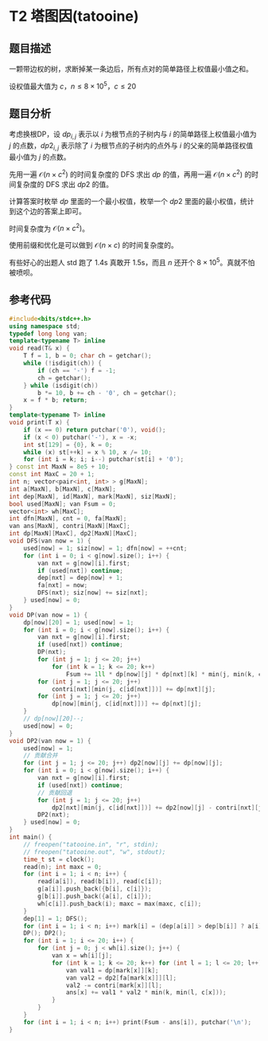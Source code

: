 # T2 塔图因(tatooine)

## 题目描述

一颗带边权的树，求断掉某一条边后，所有点对的简单路径上权值最小值之和。

设权值最大值为 $c$，$n\leq 8\times 10^5，c\leq 20$
 
## 题目分析

考虑换根DP，设 $dp_{i, j}$ 表示以 $i$ 为根节点的子树内与 $i$ 的简单路径上权值最小值为 $j$ 的点数，$dp2_{i, j}$ 表示除了 $i$ 为根节点的子树内的点外与 $i$ 的父亲的简单路径权值最小值为 $j$ 的点数。

先用一遍 $\mathcal{O}(n\times c^2)$ 的时间复杂度的 DFS 求出 $dp$ 的值，再用一遍 $\mathcal{O}(n\times c^2)$ 的时间复杂度的 DFS 求出 $dp2$ 的值。

计算答案时枚举 $dp$ 里面的一个最小权值，枚举一个 $dp2$ 里面的最小权值，统计到这个边的答案上即可。

时间复杂度为 $\mathcal{O}(n\times c^2)$。

使用前缀和优化是可以做到 $\mathcal{O}(n\times c)$ 的时间复杂度的。

有些好心的出题人 std 跑了 1.4s 真敢开 1.5s，而且 $n$ 还开个 $8\times 10^5$。真就不怕被喷呗。

## 参考代码

```cpp
#include<bits/stdc++.h>
using namespace std;
typedef long long van;
template<typename T> inline
void read(T& x) {
    T f = 1, b = 0; char ch = getchar();
    while (!isdigit(ch)) {
        if (ch == '-') f = -1;
        ch = getchar();
    } while (isdigit(ch))
        b *= 10, b += ch - '0', ch = getchar();
    x = f * b; return;
}
template<typename T> inline
void print(T x) {
    if (x == 0) return putchar('0'), void();
    if (x < 0) putchar('-'), x = -x;
    int st[129] = {0}, k = 0;
    while (x) st[++k] = x % 10, x /= 10;
    for (int i = k; i; i--) putchar(st[i] + '0');
} const int MaxN = 8e5 + 10;
const int MaxC = 20 + 1;
int n; vector<pair<int, int> > g[MaxN];
int a[MaxN], b[MaxN], c[MaxN];
int dep[MaxN], id[MaxN], mark[MaxN], siz[MaxN];
bool used[MaxN]; van Fsum = 0;
vector<int> wh[MaxC];
int dfn[MaxN], cnt = 0, fa[MaxN];
van ans[MaxN], contri[MaxN][MaxC];
int dp[MaxN][MaxC], dp2[MaxN][MaxC];
void DFS(van now = 1) {
    used[now] = 1; siz[now] = 1; dfn[now] = ++cnt;
    for (int i = 0; i < g[now].size(); i++) {
        van nxt = g[now][i].first;
        if (used[nxt]) continue;
        dep[nxt] = dep[now] + 1;
        fa[nxt] = now;
        DFS(nxt); siz[now] += siz[nxt];
    } used[now] = 0;
}
void DP(van now = 1) {
    dp[now][20] = 1; used[now] = 1;
    for (int i = 0; i < g[now].size(); i++) {
        van nxt = g[now][i].first;
        if (used[nxt]) continue;
        DP(nxt);
        for (int j = 1; j <= 20; j++)
            for (int k = 1; k <= 20; k++)
                Fsum += 1ll * dp[now][j] * dp[nxt][k] * min(j, min(k, c[id[nxt]]));
        for (int j = 1; j <= 20; j++)
            contri[nxt][min(j, c[id[nxt]])] += dp[nxt][j];
        for (int j = 1; j <= 20; j++)
            dp[now][min(j, c[id[nxt]])] += dp[nxt][j];
    } 
    // dp[now][20]--;
    used[now] = 0;
}
void DP2(van now = 1) {
    used[now] = 1;
    // 贡献合并
    for (int j = 1; j <= 20; j++) dp2[now][j] += dp[now][j];
    for (int i = 0; i < g[now].size(); i++) {
        van nxt = g[now][i].first;
        if (used[nxt]) continue;
        // 贡献回退
        for (int j = 1; j <= 20; j++)
            dp2[nxt][min(j, c[id[nxt]])] += dp2[now][j] - contri[nxt][j];
        DP2(nxt);
    } used[now] = 0;
}
int main() {
    // freopen("tatooine.in", "r", stdin);
    // freopen("tatooine.out", "w", stdout);
    time_t st = clock();
    read(n); int maxc = 0;
    for (int i = 1; i < n; i++) {
        read(a[i]), read(b[i]), read(c[i]);
        g[a[i]].push_back({b[i], c[i]});
        g[b[i]].push_back({a[i], c[i]});
        wh[c[i]].push_back(i); maxc = max(maxc, c[i]);
    }
    dep[1] = 1; DFS();
    for (int i = 1; i < n; i++) mark[i] = (dep[a[i]] > dep[b[i]] ? a[i] : b[i]), id[mark[i]] = i;
    DP(); DP2();
    for (int i = 1; i <= 20; i++) {
        for (int j = 0; j < wh[i].size(); j++) {
            van x = wh[i][j];
            for (int k = 1; k <= 20; k++) for (int l = 1; l <= 20; l++) {
                van val1 = dp[mark[x]][k];
                van val2 = dp2[fa[mark[x]]][l];
                val2 -= contri[mark[x]][l];
                ans[x] += val1 * val2 * min(k, min(l, c[x]));
            }
        }
    }
    for (int i = 1; i < n; i++) print(Fsum - ans[i]), putchar('\n');
}
```